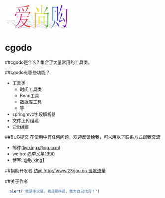 ![23gou](23gou.png)
# cgodo
##cgodo是什么?
集合了大量常用的工具类。

##cgodo有哪些功能？

* 工具类
    *  时间工具类
    *  Bean工具
    *  数据库工具
    *  等
* springmvc字段解析器
* 文件上传组建
* `安全`组建

##BUG提交
在使用中有任何问题，欢迎反馈给我，可以用以下联系方式跟我交流

* 邮件(liyixingx@qq.com)
* weibo: [@李义星1990](http://weibo.com/u/5381580425)
* 博客: [@liyixing1](http://liyixing1.iteye.com)

##捐助开发者
[访问 http://www.23gou.cn 贡献流量](http://www.23gou.cn)


##关于作者

```javascript
  alert('我是李义星，我是程序员，我为自己代言！')
```